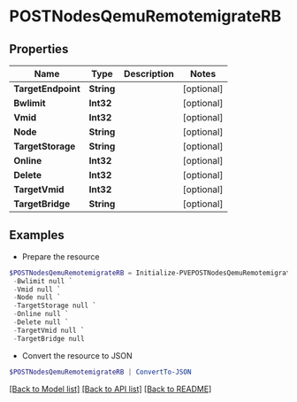 # POSTNodesQemuRemotemigrateRB
## Properties

Name | Type | Description | Notes
------------ | ------------- | ------------- | -------------
**TargetEndpoint** | **String** |  | [optional] 
**Bwlimit** | **Int32** |  | [optional] 
**Vmid** | **Int32** |  | [optional] 
**Node** | **String** |  | [optional] 
**TargetStorage** | **String** |  | [optional] 
**Online** | **Int32** |  | [optional] 
**Delete** | **Int32** |  | [optional] 
**TargetVmid** | **Int32** |  | [optional] 
**TargetBridge** | **String** |  | [optional] 

## Examples

- Prepare the resource
```powershell
$POSTNodesQemuRemotemigrateRB = Initialize-PVEPOSTNodesQemuRemotemigrateRB  -TargetEndpoint null `
 -Bwlimit null `
 -Vmid null `
 -Node null `
 -TargetStorage null `
 -Online null `
 -Delete null `
 -TargetVmid null `
 -TargetBridge null
```

- Convert the resource to JSON
```powershell
$POSTNodesQemuRemotemigrateRB | ConvertTo-JSON
```

[[Back to Model list]](../README.md#documentation-for-models) [[Back to API list]](../README.md#documentation-for-api-endpoints) [[Back to README]](../README.md)

